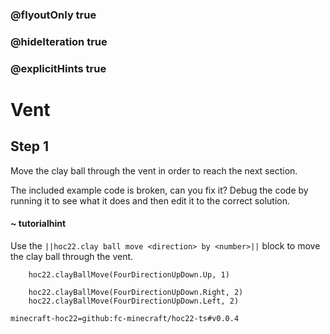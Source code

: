 ### @flyoutOnly true
### @hideIteration true
### @explicitHints true


# Vent

## Step 1
Move the clay ball through the vent in order to reach the next section.

The included example code is broken, can you fix it? Debug the code by running it to see what it does and then edit it to the correct solution.

#### ~ tutorialhint 
Use the ``||hoc22.clay ball move <direction> by <number>||`` block to move the clay ball through the vent.



```ghost
    hoc22.clayBallMove(FourDirectionUpDown.Up, 1)
```
```template
    hoc22.clayBallMove(FourDirectionUpDown.Right, 2)  
    hoc22.clayBallMove(FourDirectionUpDown.Left, 2)     
```
```package
minecraft-hoc22=github:fc-minecraft/hoc22-ts#v0.0.4
```